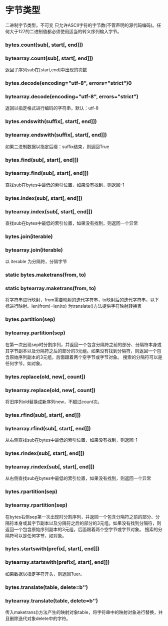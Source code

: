 # 字节类型

二进制字节类型，不可变
只允许ASCII字符的字节数(不管声明的源代码编码)。任何大于127的二进制值都必须使用适当的转义序列输入字节。

### bytes.count(sub[, start[, end]])

### bytearray.count(sub[, start[, end]])

返回子序列sub在[start,end]中出现的次数

### bytes.decode(encoding="utf-8", errors="strict")0

### bytearray.decode(encoding="utf-8", errors="strict")

返回以指定格式进行编码的字符串，默认：utf-8

### bytes.endswith(suffix[, start[, end]])

### bytearray.endswith(suffix[, start[, end]])

如果二进制数据以指定后缀：suffix结束，则返回True

### bytes.find(sub[, start[, end]])

### bytearray.find(sub[, start[, end]])

查找sub在bytes中最低的索引位置，如果没有找到，则返回-1

### bytes.index(sub[, start[, end]])

### bytearray.index(sub[, start[, end]])

查找sub在bytes中最低的索引位置，如果没有找到，则返回一个异常

### bytes.join(iterable)

### bytearray.join(iterable)

以 iterable 为分隔符，分隔字节

### static bytes.maketrans(from, to)

### static bytearray.maketrans(from, to)

将字符串进行映射，from需要映射的迭代字符串，to映射后的迭代字符串，以下标进行映射。len(from)=len(to)
为translate()方法提供字符映射转换表

### bytes.partition(sep)

### bytearray.partition(sep)

在第一次出现sep时分割序列，并返回一个包含分隔符之前的部分、分隔符本身或其字节副本以及分隔符之后的部分的3元组。如果没有找到分隔符，则返回一个包含原始序列副本的3元组，后面跟着两个空字节或字节对象。
搜索的分隔符可以是任何字节，如对象。

### bytes.replace(old, new[, count])

### bytearray.replace(old, new[, count])

将旧序列old替换成新序列new，不超过count次。

### bytes.rfind(sub[, start[, end]])

### bytearray.rfind(sub[, start[, end]])

从右侧查找sub在bytes中最低的索引位置，如果没有找到，则返回-1

### bytes.rindex(sub[, start[, end]])

### bytearray.rindex(sub[, start[, end]])

从右侧查找sub在bytes中最低的索引位置，如果没有找到，则返回一个异常

### bytes.rpartition(sep)

### bytearray.rpartition(sep)

在bytes右侧sep第一次出现时分割序列，并返回一个包含分隔符之前的部分、分隔符本身或其字节副本以及分隔符之后的部分的3元组。如果没有找到分隔符，则返回一个包含原始序列副本的3元组，后面跟着两个空字节或字节对象。
搜索的分隔符可以是任何字节，如对象。

### bytes.startswith(prefix[, start[, end]])

### bytearray.startswith(prefix[, start[, end]])

如果数据以指定字符开头，则返回Tuer。

### bytes.translate(table, delete=b'')

### bytearray.translate(table, delete=b'')

传入maketrans()方法产生的映射对象table，将字符串中的映射对象进行替换，并且删除迭代对象delete中的字符。


